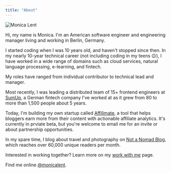 ```yaml
---
title: "About"
---
```


![Monica Lent](/images/my-face.jpg)

Hi, my name is Monica. I'm an American software engineer and engineering
manager living and working in Berlin, Germany.

I started coding when I was 10 years old, and haven't stopped since then. In my
nearly 10-year technical career (not including coding in my teens :wink:), I have
worked in a wide range of domains such as cloud services, natural language
processing, e-learning, and fintech.

My roles have ranged from individual contributor to technical lead and manager.

Most recently, I was leading a distributed team of 15+ frontend engineers at
[SumUp](https://sumup.com), a German fintech company I've worked at as it grew
from 80 to more than 1,500 people about 5 years.

Today, I'm building my own startup called [Affilimate](https://affilimate.io), a
tool that helps bloggers earn more from their content with actionable affiliate analytics.
It's currently in prviate beta, but you're welcome to email me for an invite
or about partnership opportunities.

In my spare time, I blog about travel and photography on [Not a Nomad Blog](https://notanomadblog.com),
which reaches over 60,000 unique readers per month.

Interested in working together? Learn more on my [work with me](/work-with-me) page.

Find me online [@monicalent](https://twitter.com/monicalent).
